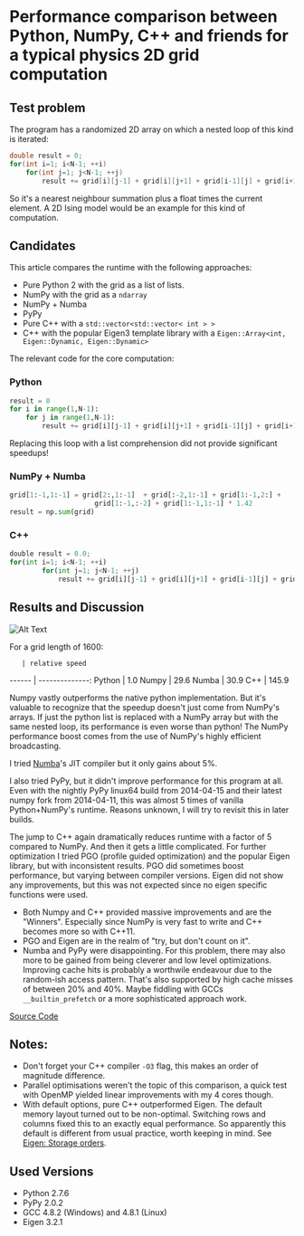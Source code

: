 # Performance comparison between Python, NumPy, C++ and friends for a typical physics 2D grid computation

## Test problem

The program has a randomized 2D array on which a nested loop of this kind is iterated:

```cpp
double result = 0;
for(int i=1; i<N-1; ++i)
	for(int j=1; j<N-1; ++j)
		result += grid[i][j-1] + grid[i][j+1] + grid[i-1][j] + grid[i+1][j] + grid[i][j] * some_float;
```

So it's a nearest neighbour summation plus a float times the current element. A 2D Ising model would be an example for this kind of computation.

## Candidates

This article compares the runtime with the following approaches:

- Pure Python 2 with the grid as a list of lists.
- NumPy with the grid as a `ndarray`
- NumPy + Numba
- PyPy
- Pure C++ with a `std::vector<std::vector< int > >`
- C++ with the popular Eigen3 template library with a `Eigen::Array<int, Eigen::Dynamic, Eigen::Dynamic>`

The relevant code for the core computation:
### Python
```python
result = 0
for i in range(1,N-1):
	for j in range(1,N-1):
		result += grid[i][j-1] + grid[i][j+1] + grid[i-1][j] + grid[i+1][j] + grid[i][j] * 1.42
```
Replacing this loop with a list comprehension did not provide significant speedups!

### NumPy + Numba
```python
grid[1:-1,1:-1] = grid[2:,1:-1]  + grid[:-2,1:-1] + grid[1:-1,2:] +
                     grid[1:-1,:-2] + grid[1:-1,1:-1] * 1.42
result = np.sum(grid)
```

### C++
```python
double result = 0.0;
for(int i=1; i<N-1; ++i)
		for(int j=1; j<N-1; ++j)
			result += grid[i][j-1] + grid[i][j+1] + grid[i-1][j] + grid[i+1][j] + grid[i][j]*1.42;
```

## Results and Discussion

![Alt Text](https://raw.githubusercontent.com/s9w/perf_2D-grid/master/perf_2D_grid_plot.png)

For a grid length of 1600:

       | relative speed
------ | --------------:
Python |   1.0
Numpy  |  29.6
Numba  |  30.9
C++    | 145.9

Numpy vastly outperforms the native python implementation. But it's valuable to recognize that the speedup doesn't just come from NumPy's arrays. If just the python list is replaced with a NumPy array but with the same nested loop, its performance is even worse than python! The NumPy performance boost comes from the use of NumPy's highly efficient broadcasting.

I tried [Numba](http://numba.pydata.org)'s JIT compiler but it only gains about 5%.

I also tried PyPy, but it didn't improve performance for this program at all. Even with the nightly PyPy linux64 build from 2014-04-15 and their latest numpy fork from 2014-04-11, this was almost 5 times of vanilla Python+NumPy's runtime. Reasons unknown, I will try to revisit this in later builds.

The jump to C++ again dramatically reduces runtime with a factor of 5 compared to NumPy. And then it gets a little complicated. For further optimization I tried PGO (profile guided optimization) and the popular Eigen library, but with inconsistent results. PGO did sometimes boost performance, but varying between compiler versions. Eigen did not show any improvements, but this was not expected since no eigen specific functions were used.

- Both Numpy and C++ provided massive improvements and are the "Winners". Especially since NumPy is very fast to write and C++ becomes more so with C++11.
- PGO and Eigen are in the realm of "try, but don't count on it".
- Numba and PyPy were disappointing. For this problem, there may also more to be gained from being cleverer and low level optimizations. Improving cache hits is probably a worthwile endeavour due to the random-ish access pattern. That's also supported by high cache misses of between 20% and 40%. Maybe fiddling with GCCs `__builtin_prefetch` or a more sophisticated approach work.

[Source Code](https://github.com/s9w/perf_2D-grid)

## Notes:

- Don't forget your C++ compiler `-O3` flag, this makes an order of magnitude difference.
- Parallel optimisations weren't the topic of this comparison, a quick test with OpenMP yielded linear improvements with my 4 cores though.
- With default options, pure C++ outperformed Eigen. The default memory layout turned out to be non-optimal. Switching rows and columns fixed this to an exactly equal performance. So apparently this default is different from usual practice, worth keeping in mind. See [Eigen: Storage orders](http://eigen.tuxfamily.org/dox/group__TopicStorageOrders.html).

## Used Versions
- Python 2.7.6
- PyPy 2.0.2
- GCC 4.8.2 (Windows) and 4.8.1 (Linux)
- Eigen 3.2.1
